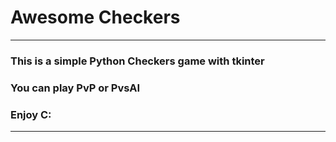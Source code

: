 # Awesome Checkers
---
### This is a simple Python Checkers game with tkinter
### You can play PvP or PvsAI
### Enjoy C:
---
